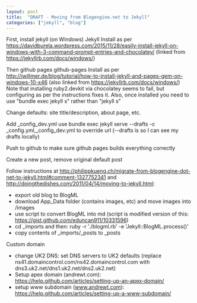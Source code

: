 ```yaml
---
layout: post
title:  "DRAFT - Moving from Blogengine.net to Jekyll"
categories: ["jekyll", "blog"]
---
```

First, install jekyll (on Windows)
Jekyll
Install as per https://davidburela.wordpress.com/2015/11/28/easily-install-jekyll-on-windows-with-3-command-prompt-entries-and-chocolatey/
(linked from https://jekyllrb.com/docs/windows/)

Then github pages
github-pages
Install as per http://jwillmer.de/blog/tutorial/how-to-install-jekyll-and-pages-gem-on-windows-10-x46
(also linked from https://jekyllrb.com/docs/windows/)
Note that installing ruby2.devkit via chocolatey seems to fail, but configuring as per the instructions fixes it.
Also, once installed you need to use "bundle exec jekyll s" rather than "jekyll s"

Change defaults: site title/description, about page, etc.

Add \_config\_dev.yml
use bundle exec jekyll serve --drafts -c \_config.yml,\_config\_dev.yml to override url
(--drafts is so I can see my drafts locally)

Push to github to make sure github pages builds everything correctly

Create a new post, remove original default post

Follow instructions at http://philippkueng.ch/migrate-from-blogengine-dot-net-to-jekyll.html#comment-1327752341 and
http://doingthedishes.com/2011/04/14/moving-to-jekyll.html:
- export old blog to BlogML
- download App_Data folder (contains images, etc) and move images into /images
- use script to convert BlogML into md (script is modified version of this: https://gist.github.com/eduncan911/10331596)
- cd _imports and then: ruby -r './blogml.rb' -e 'Jekyll::BlogML.process()'
- copy contents of \_imports/\_posts to \_posts

Custom domain
- change UK2 DNS: set DNS servers to UK2 defaults (replace ns41.domaincontrol.com/ns42.domaincontrol.com with dns3.uk2.net/dns1.uk2.net/dns2.uk2.net)
- Setup apex domain (andrewt.com): https://help.github.com/articles/setting-up-an-apex-domain/
- setup www subdomain (www.andrewt.com): https://help.github.com/articles/setting-up-a-www-subdomain/
